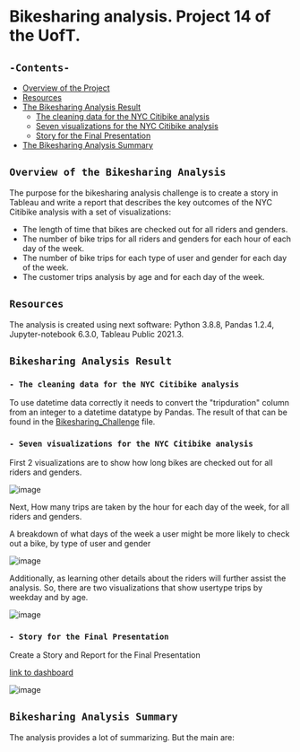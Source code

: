 # Bikesharing analysis. Project 14 of the UofT.
## `-Contents-`	
	
- [Overview of the Project](#overview-of-the-Bikesharing-Analysis)	
- [Resources](#resources)	
- [The Bikesharing Analysis Result](#Bikesharing-Analysis-Result)	
  - [The cleaning data for the NYC Citibike analysis](#The-cleaning-data-for-the-NYC-Citibike-analysis)	
  - [Seven visualizations for the NYC Citibike analysis](#Seven-visualizations-for-the-NYC-Citibike-analysis)
  - [Story for the Final Presentation](#Story-for-the-Final-Presentation)
- [The Bikesharing Analysis Summary](#Bikesharing-Analysis-Summary)	
## `Overview of the Bikesharing Analysis`	
	
The purpose for the bikesharing analysis challenge is to create a story in Tableau and write a report that describes the key outcomes of the NYC Citibike analysis with a set of visualizations:
  - The length of time that bikes are checked out for all riders and genders.
  - The number of bike trips for all riders and genders for each hour of each day of the week.
  - The number of bike trips for each type of user and gender for each day of the week.
  - The customer trips analysis by age and for each day of the week.

## `Resources`	
The analysis is created using next software: Python 3.8.8, Pandas 1.2.4, Jupyter-notebook 6.3.0, Tableau Public 2021.3.	
## `Bikesharing Analysis Result`	
### `- The cleaning data for the NYC Citibike analysis`	

To use datetime data correctly it needs to convert the "tripduration" column from an integer to a datetime datatype by Pandas. The result of that can be found in the [Bikesharing_Challenge](./NYC_Citibike_Challenge.ipynb) file.	
### `- Seven visualizations for the NYC Citibike analysis`	

First 2 visualizations are to show how long bikes are checked out for all riders and genders.

![image](https://user-images.githubusercontent.com/68247343/135767408-8d237150-ce7b-4a36-8552-2d67292b4b62.png)

 Next, How many trips are taken by the hour for each day of the week, for all riders and genders.

 A breakdown of what days of the week a user might be more likely to check out a bike, by type of user and gender

![image](https://user-images.githubusercontent.com/68247343/135767414-c1926aa8-930b-4cbf-ba97-e71a68bc9734.png)

Additionally, as learning other details about the riders will further assist the analysis. So, there are two visualizations that show usertype trips by weekday and by age. 

![image](https://user-images.githubusercontent.com/68247343/135767418-58e0d74b-f4dd-4ff8-87cc-5410b0549d1b.png)

### `- Story for the Final Presentation`	

Create a Story and Report for the Final Presentation

[link to dashboard](https://public.tableau.com/app/profile/olesya.irkhina/viz/Challenge14_5_16332597080320/Stories_Keyfindings?publish=yes)

![image](https://user-images.githubusercontent.com/68247343/135767427-65132099-43ee-47b3-88c5-76df8e8b6ea5.png)

## `Bikesharing Analysis Summary`	

The analysis provides a lot of summarizing. But the main are:
